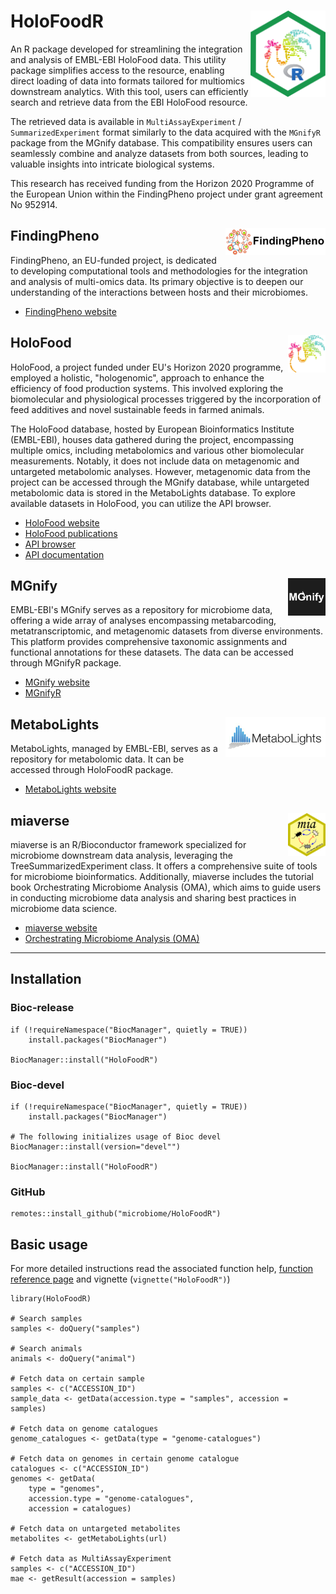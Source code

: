 # HoloFoodR <img src="inst/extdata/holofoodr_logo.png" align="right" width="120" />

An R package developed for streamlining the integration and analysis of EMBL-EBI
HoloFood data. This utility package simplifies access to the resource, enabling
direct loading of data into formats tailored for multiomics downstream analytics.
With this tool, users can efficiently search and retrieve data from the EBI
HoloFood resource.

The retrieved data is available in `MultiAssayExperiment` /
`SummarizedExperiment` format similarly to the data acquired with the
`MGnifyR` package from the MGnify database. This compatibility ensures users
can seamlessly combine and analyze datasets from both sources, leading to
valuable insights into intricate biological systems.

This research has received funding from the Horizon 2020 Programme of the
European Union within the FindingPheno project under grant agreement No 952914.

## FindingPheno <img src="inst/extdata/findingpheno_logo.png" align="right" width="160" />

FindingPheno, an EU-funded project, is dedicated to developing computational
tools and methodologies for the integration and analysis of multi-omics data.
Its primary objective is to deepen our understanding of the interactions
between hosts and their microbiomes.

- [FindingPheno website](https://findingpheno.eu/)

## HoloFood <img src="inst/extdata/holofood_logo.png" align="right" width="60" />

HoloFood, a project funded under EU's Horizon 2020 programme, employed a
holistic, "hologenomic", approach to enhance the efficiency of food production 
systems. This involved exploring the biomolecular and physiological processes 
triggered by the incorporation of feed additives and novel sustainable feeds in
farmed animals.

The HoloFood database, hosted by European Bioinformatics Institute (EMBL-EBI), 
houses data gathered during the project, encompassing multiple omics, including
metabolomics and various other biomolecular measurements. Notably, it does not
include data on metagenomic and  untargeted metabolomic analyses. However,
metagenomic data from the project can be accessed through the MGnify database,
while untargeted metabolomic data is stored in the MetaboLights database. To
explore available datasets in HoloFood, you can utilize the API browser.

- [HoloFood website](https://www.holofood.eu/)
- [HoloFood publications](https://www.holofood.eu/publications.html)
- [API browser](https://www.holofooddata.org/)
- [API documentation](https://docs.holofooddata.org/api.html)

## MGnify <img src="inst/extdata/mgnify_logo.jpg" align="right" width="60" />

EMBL-EBI's MGnify serves as a repository for microbiome data, offering a wide array
of analyses encompassing metabarcoding, metatranscriptomic, and metagenomic
datasets from diverse environments. This platform provides comprehensive
taxonomic assignments and functional annotations for these datasets. The data
can be accessed through MGnifyR package.

- [MGnify website](https://www.ebi.ac.uk/metagenomics)
- [MGnifyR](https://github.com/EBI-Metagenomics/MGnifyR)

## MetaboLights <img src="inst/extdata/metabolights_logo.jpg" align="right" width="160" />

MetaboLights, managed by EMBL-EBI, serves as a repository for metabolomic data.
It can be accessed through HoloFoodR package.

- [MetaboLights website](https://www.ebi.ac.uk/metabolights/)

## miaverse <img src="inst/extdata/mia_logo.png" align="right" width="60" />

miaverse is an R/Bioconductor framework specialized for microbiome downstream
data analysis, leveraging the TreeSummarizedExperiment class. It offers a
comprehensive suite of tools for microbiome bioinformatics. Additionally,
miaverse includes the tutorial book Orchestrating Microbiome Analysis (OMA),
which aims to guide users in conducting microbiome data analysis and sharing
best practices in microbiome data science.

- [miaverse website](https://microbiome.github.io/)
- [Orchestrating Microbiome Analysis (OMA)](https://microbiome.github.io/OMA/docs/devel/)

--------------------------------------------------------------------------------

## Installation

### Bioc-release

```
if (!requireNamespace("BiocManager", quietly = TRUE))
    install.packages("BiocManager")

BiocManager::install("HoloFoodR")
```

### Bioc-devel

```
if (!requireNamespace("BiocManager", quietly = TRUE))
    install.packages("BiocManager")

# The following initializes usage of Bioc devel
BiocManager::install(version="devel"")

BiocManager::install("HoloFoodR")
```

### GitHub

```
remotes::install_github("microbiome/HoloFoodR")
```

## Basic usage
For more detailed instructions read the associated function help,
[function reference page](https://microbiome.github.io/HoloFoodR/) and
vignette (`vignette("HoloFoodR")`)

```
library(HoloFoodR)

# Search samples
samples <- doQuery("samples")

# Search animals
animals <- doQuery("animal")

# Fetch data on certain sample
samples <- c("ACCESSION_ID")
sample_data <- getData(accession.type = "samples", accession = samples)

# Fetch data on genome catalogues
genome_catalogues <- getData(type = "genome-catalogues")

# Fetch data on genomes in certain genome catalogue
catalogues <- c("ACCESSION_ID")
genomes <- getData(
    type = "genomes",
    accession.type = "genome-catalogues",
    accession = catalogues)

# Fetch data on untargeted metabolites
metabolites <- getMetaboLights(url)

# Fetch data as MultiAssayExperiment
samples <- c("ACCESSION_ID")
mae <- getResult(accession = samples)
```
